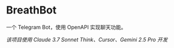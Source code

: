 # BreathBot
一个 Telegram Bot，使用 OpenAPI 实现聊天功能。

*该项目使用 Claude 3.7 Sonnet Think、Cursor、Gemini 2.5 Pro 开发*

